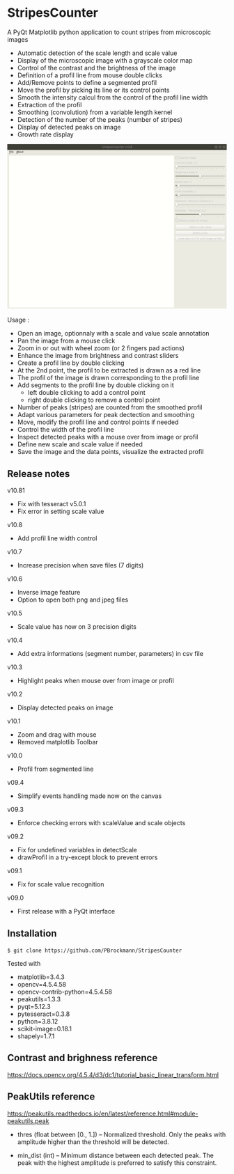 # StripesCounter

A PyQt Matplotlib python application to count stripes from microscopic images

 * Automatic detection of the scale length and scale value
 * Display of the microscopic image with a grayscale color map
 * Control of the contrast and the brightness of the image
 * Definition of a profil line from mouse double clicks
 * Add/Remove points to define a segmented profil
 * Move the profil by picking its line or its control points
 * Smooth the intensity calcul from the control of the profil line width
 * Extraction of the profil
 * Smoothing (convolution) from a variable length kernel
 * Detection of the number of the peaks (number of stripes)
 * Display of detected peaks on image
 * Growth rate display

![ScreenShot](StripesCounter_v10.8.gif)  

Usage :

 * Open an image, optionnaly with a scale and value scale annotation
 * Pan the image from a mouse click
 * Zoom in or out with wheel zoom (or 2 fingers pad actions)
 * Enhance the image from brightness and contrast sliders
 * Create a profil line by double clicking
 * At the 2nd point, the profil to be extracted is drawn as a red line
 * The profil of the image is drawn corresponding to the profil line 
 * Add segments to the profil line by double clicking on it
   * left double clicking to add a control point
   * right double clicking to remove a control point 
 * Number of peaks (stripes) are counted from the smoothed profil
 * Adapt various parameters for peak dectection and smoothing
 * Move, modify the profil line and control points if needed
 * Control the width of the profil line
 * Inspect detected peaks with a mouse over from image or profil
 * Define new scale and scale value if needed
 * Save the image and the data points, visualize the extracted profil

## Release notes

v10.81
 * Fix with tesseract v5.0.1
 * Fix error in setting scale value

v10.8
 * Add profil line width control

v10.7
 * Increase precision when save files (7 digits)

v10.6
 * Inverse image feature
 * Option to open both png and jpeg files

v10.5
 * Scale value has now on 3 precision digits

v10.4
 * Add extra informations (segment number, parameters) in csv file

v10.3
 * Highlight peaks when mouse over from image or profil

v10.2
 * Display detected peaks on image

v10.1
 * Zoom and drag with mouse
 * Removed matplotlib Toolbar

v10.0
 * Profil from segmented line 

v09.4
 * Simplify events handling made now on the canvas

v09.3
 * Enforce checking errors with scaleValue and scale objects

v09.2
 * Fix for undefined variables in detectScale
 * drawProfil in a try-except block to prevent errors

v09.1
 * Fix for scale value recognition

v09.0
 * First release with a PyQt interface

## Installation

`$ git clone https://github.com/PBrockmann/StripesCounter`

Tested with
 * matplotlib=3.4.3
 * opencv=4.5.4.58
 * opencv-contrib-python=4.5.4.58
 * peakutils=1.3.3
 * pyqt=5.12.3
 * pytesseract=0.3.8 
 * python=3.8.12
 * scikit-image=0.18.1
 * shapely=1.7.1

## Contrast and brighness reference 

https://docs.opencv.org/4.5.4/d3/dc1/tutorial_basic_linear_transform.html

## PeakUtils reference

https://peakutils.readthedocs.io/en/latest/reference.html#module-peakutils.peak

 * thres (float between [0., 1.]) – Normalized threshold. Only the peaks with amplitude higher than the threshold will be detected.

 * min_dist (int) – Minimum distance between each detected peak. The peak with the highest amplitude is preferred to satisfy this constraint.
